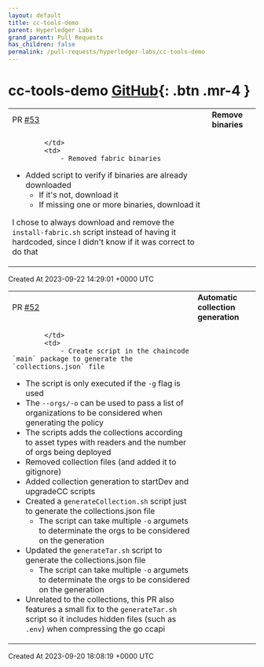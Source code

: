 ```yaml
---
layout: default
title: cc-tools-demo
parent: Hyperledger Labs
grand_parent: Pull Requests
has_children: false
permalink: /pull-requests/hyperledger-labs/cc-tools-demo
---
```


# cc-tools-demo <span class="fs-3 right-align">[GitHub](https://github.com/hyperledger-labs/cc-tools-demo){: .btn .mr-4 }</span>


<div>
    <table>
        <tr>
            <td>
                PR <a href="https://github.com/hyperledger-labs/cc-tools-demo/pull/53" class=".btn">#53</a>
            </td>
            <td>
                <b>
                    Remove binaries
                </b>
            </td>
        </tr>
        <tr>
            <td>
                
            </td>
            <td>
                - Removed fabric binaries
- Added script to verify if binaries are already downloaded
    - If it's not, download it
    - If missing one or more binaries, download it 

I chose to always download and remove the `install-fabric.sh` script instead of having it hardcoded, since I didn't know if it was correct to do that
            </td>
        </tr>
    </table>
    <div class="right-align">
        Created At 2023-09-22 14:29:01 +0000 UTC
    </div>
</div>

<div>
    <table>
        <tr>
            <td>
                PR <a href="https://github.com/hyperledger-labs/cc-tools-demo/pull/52" class=".btn">#52</a>
            </td>
            <td>
                <b>
                    Automatic collection generation
                </b>
            </td>
        </tr>
        <tr>
            <td>
                
            </td>
            <td>
                - Create script in the chaincode `main` package to generate the `collections.json` file
  - The script is only executed if the `-g` flag is used
  - The `--orgs/-o` can be used to pass a list of organizations to be considered when generating the policy
  - The scripts adds the collections according to asset types with readers and the number of orgs being deployed
- Removed collection files (and added it to gitignore)
- Added collection generation to startDev and upgradeCC scripts
- Created a `generateCollection.sh` script just to generate the collections.json file
  - The script can take multiple `-o` argumets to determinate the orgs to be considered on the generation
- Updated the `generateTar.sh` script to generate the collections.json file
   - The script can take multiple `-o` argumets to determinate the orgs to be considered on the generation 
- Unrelated to the collections, this PR also features a small fix to the `generateTar.sh` script so it includes hidden files (such as `.env`) when compressing the go ccapi
            </td>
        </tr>
    </table>
    <div class="right-align">
        Created At 2023-09-20 18:08:19 +0000 UTC
    </div>
</div>

